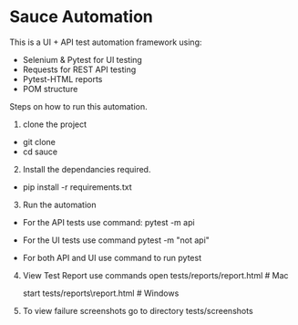 # Sauce Automation

This is a UI + API test automation framework using:

-  Selenium & Pytest for UI testing
-  Requests for REST API testing
-  Pytest-HTML reports
-  POM structure


Steps on how to run this automation.

1. clone the project
 - git clone 
 - cd sauce
 
2. Install the dependancies required. 
  - pip install -r requirements.txt
  
3. Run the automation
 - For the API tests use command:
    pytest -m api
    
 - For the UI tests use command
     pytest -m "not api"  
     
 - For both API and UI use command to run
     pytest
     
4. View Test Report use commands
   open tests/reports/report.html         # Mac
   
   start tests/reports\report.html        # Windows   
   
   
6. To view failure screenshots go to directory
    tests/screenshots
    

